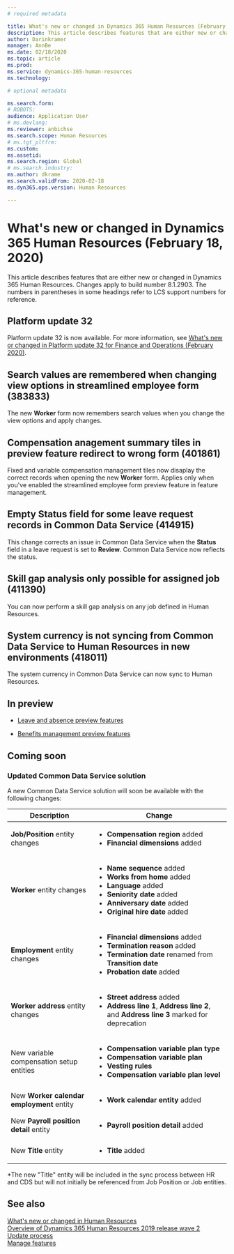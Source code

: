 ```yaml
---
# required metadata

title: What's new or changed in Dynamics 365 Human Resources (February 18, 2020)
description: This article describes features that are either new or changed in Microsoft Dynamics 365 Human Resources.
author: Darinkramer
manager: AnnBe
ms.date: 02/18/2020
ms.topic: article
ms.prod: 
ms.service: dynamics-365-human-resources
ms.technology: 

# optional metadata

ms.search.form: 
# ROBOTS: 
audience: Application User
# ms.devlang: 
ms.reviewer: anbichse
ms.search.scope: Human Resources
# ms.tgt_pltfrm: 
ms.custom: 
ms.assetid: 
ms.search.region: Global
# ms.search.industry: 
ms.author: dkrame
ms.search.validFrom: 2020-02-18
ms.dyn365.ops.version: Human Resources

---
```

# What's new or changed in Dynamics 365 Human Resources (February 18, 2020)

This article describes features that are either new or changed in Dynamics 365 Human Resources. Changes apply to build number 8.1.2903. The numbers in parentheses in some headings refer to LCS support numbers for reference.

## Platform update 32 

Platform update 32 is now available. For more information, see [What's new or changed in Platform update 32 for Finance and Operations (February 2020)](https://docs.microsoft.com/dynamics365/fin-ops-core/dev-itpro/get-started/whats-new-platform-update-32).

## Search values are remembered when changing view options in streamlined employee form (383833)

The new **Worker** form now remembers  search values when you change the view options and apply changes.

## Compensation anagement summary tiles in preview feature redirect to wrong form (401861)

Fixed and variable compensation management tiles now disaplay the correct records when opening the new **Worker** form. Applies only when you've enabled the streamlined employee form preview feature in feature management.

## Empty Status field for some leave request records in Common Data Service (414915)

This change corrects an issue in Common Data Service when the **Status** field in a leave request is set to **Review**. Common Data Service now reflects the status.

## Skill gap analysis only possible for assigned job (411390)

You can now perform a skill gap analysis on any job defined in Human Resources.

## System currency is not syncing from Common Data Service to Human Resources in new environments (418011)

The system currency in Common Data Service can now sync to Human Resources.

## In preview

- [Leave and absence preview features](hr-leave-and-absence-overview.md?leave-and-absence-preview-features)

- [Benefits management preview features](hr-benefits-management-overview.md)

## Coming soon

### Updated Common Data Service solution

A new Common Data Service solution will soon be available with the following changes:

| Description | Change |
| --- | --- |
| **Job/Position** entity changes | <ul><li>**Compensation region** added</li><li>**Financial dimensions** added</li></ul> |
| **Worker** entity changes | <ul><li>**Name sequence** added</li><li>**Works from home** added</li><li>**Language** added</li><li>**Seniority date** added</li><li>**Anniversary date** added</li><li>**Original hire date** added</li></ul> |
| **Employment** entity changes | <ul><li>**Financial dimensions** added</li><li>**Termination reason** added</li><li>**Termination date** renamed from **Transition date**</li><li>**Probation date** added</li></ul> |
| **Worker address** entity changes | <ul><li>**Street address** added</li><li>**Address line 1**, **Address line 2**, and **Address line 3** marked for deprecation</li></ul> |
| New variable compensation setup entities | <ul><li>**Compensation variable plan type**</li><li>**Compensation variable plan**</li><li>**Vesting rules**</li><li>**Compensation variable plan level**</li></ul> |
| New **Worker calendar employment** entity | <ul><li>**Work calendar entity** added</li></ul> |
| New **Payroll position detail** entity | <ul><li>**Payroll position detail** added</li></ul> |
| New **Title** entity | <ul><li>**Title** added</li></ul> |
*The new "Title" entity will be included in the sync process between HR and CDS but will not initially be referenced from Job Position or Job entities.

## See also

[What's new or changed in Human Resources](hr-admin-whats-n32.md)</br>
[Overview of Dynamics 365 Human Resources 2019 release wave 2](https://docs.microsoft.com/dynamics365-release-plan/2019wave2/dynamics365-human-resources/)</br>
[Update process](hr-admin-setup-update-process.md)</br>
[Manage features](hr-admin-manage-features.md)
